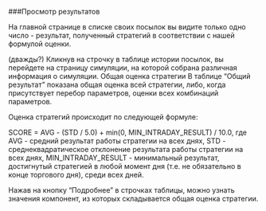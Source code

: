 ###Просмотр результатов

На главной странице в списке своих посылок вы видите только одно число - результат, полученный стратегий в соответствии с нашей формулой оценки. 

(дважды?) Кликнув на строчку в таблице истории посылок, вы перейдете на страницу симуляции, на которой собрана различная информация о симуляции.
Общая оценка стратегии
В таблице “Общий результат” показана общая оценка всей стратегии, либо, когда присутствует перебор параметров, оценки всех комбинаций параметров. 

Оценка стратегий происходит по следующей формуле:

SCORE = AVG - (STD / 5.0) + min(0, MIN_INTRADAY_RESULT) / 10.0, где
AVG - средний результат работы стратегии на всех днях,
STD - среднеквадратическое отклонение результата работы стратегии на всех днях,
MIN_INTRADAY_RESULT - минимальный результат, достигнутый стратегией в любой момент дня (т.е. не обязательно в конце торгового дня), среди всех дней.

Нажав на кнопку “Подробнее” в строчках таблицы, можно узнать значения компонент, из которых складывается общая оценка стратегии.